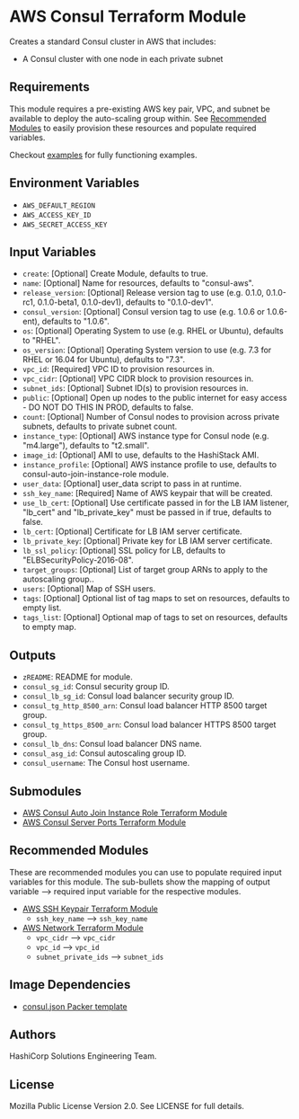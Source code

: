 # AWS Consul Terraform Module

Creates a standard Consul cluster in AWS that includes:

- A Consul cluster with one node in each private subnet

## Requirements

This module requires a pre-existing AWS key pair, VPC, and subnet be available to deploy the auto-scaling group within. See [Recommended Modules](#recommended-modules) to easily provision these resources and populate required variables.

Checkout [examples](./examples) for fully functioning examples.

## Environment Variables

- `AWS_DEFAULT_REGION`
- `AWS_ACCESS_KEY_ID`
- `AWS_SECRET_ACCESS_KEY`

## Input Variables

- `create`: [Optional] Create Module, defaults to true.
- `name`: [Optional] Name for resources, defaults to "consul-aws".
- `release_version`: [Optional] Release version tag to use (e.g. 0.1.0, 0.1.0-rc1, 0.1.0-beta1, 0.1.0-dev1), defaults to "0.1.0-dev1".
- `consul_version`: [Optional] Consul version tag to use (e.g. 1.0.6 or 1.0.6-ent), defaults to "1.0.6".
- `os`: [Optional] Operating System to use (e.g. RHEL or Ubuntu), defaults to "RHEL".
- `os_version`: [Optional] Operating System version to use (e.g. 7.3 for RHEL or 16.04 for Ubuntu), defaults to "7.3".
- `vpc_id`: [Required] VPC ID to provision resources in.
- `vpc_cidr`: [Optional] VPC CIDR block to provision resources in.
- `subnet_ids`: [Optional] Subnet ID(s) to provision resources in.
- `public`: [Optional] Open up nodes to the public internet for easy access - DO NOT DO THIS IN PROD, defaults to false.
- `count`: [Optional] Number of Consul nodes to provision across private subnets, defaults to private subnet count.
- `instance_type`: [Optional] AWS instance type for Consul node (e.g. "m4.large"), defaults to "t2.small".
- `image_id`: [Optional] AMI to use, defaults to the HashiStack AMI.
- `instance_profile`: [Optional] AWS instance profile to use, defaults to consul-auto-join-instance-role module.
- `user_data`: [Optional] user_data script to pass in at runtime.
- `ssh_key_name`: [Required] Name of AWS keypair that will be created.
- `use_lb_cert`: [Optional] Use certificate passed in for the LB IAM listener, "lb_cert" and "lb_private_key" must be passed in if true, defaults to false.
- `lb_cert`: [Optional] Certificate for LB IAM server certificate.
- `lb_private_key`: [Optional] Private key for LB IAM server certificate.
- `lb_ssl_policy`: [Optional] SSL policy for LB, defaults to "ELBSecurityPolicy-2016-08".
- `target_groups`: [Optional] List of target group ARNs to apply to the autoscaling group..
- `users`: [Optional] Map of SSH users.
- `tags`: [Optional] Optional list of tag maps to set on resources, defaults to empty list.
- `tags_list`: [Optional] Optional map of tags to set on resources, defaults to empty map.

## Outputs

- `zREADME`: README for module.
- `consul_sg_id`: Consul security group ID.
- `consul_lb_sg_id`: Consul load balancer security group ID.
- `consul_tg_http_8500_arn`: Consul load balancer HTTP 8500 target group.
- `consul_tg_https_8500_arn`: Consul load balancer HTTPS 8500 target group.
- `consul_lb_dns`: Consul load balancer DNS name.
- `consul_asg_id`: Consul autoscaling group ID.
- `consul_username`: The Consul host username.

## Submodules

- [AWS Consul Auto Join Instance Role Terraform Module](https://github.com/hashicorp-modules/consul-auto-join-instance-role)
- [AWS Consul Server Ports Terraform Module](https://github.com/hashicorp-modules/consul-server-ports-aws)

## Recommended Modules

These are recommended modules you can use to populate required input variables for this module. The sub-bullets show the mapping of output variable --> required input variable for the respective modules.

- [AWS SSH Keypair Terraform Module](https://github.com/hashicorp-modules/ssh-keypair-aws)
  - `ssh_key_name` --> `ssh_key_name`
- [AWS Network Terraform Module](https://github.com/hashicorp-modules/network-aws/)
  - `vpc_cidr` --> `vpc_cidr`
  - `vpc_id` --> `vpc_id`
  - `subnet_private_ids` --> `subnet_ids`

## Image Dependencies

- [consul.json Packer template](https://github.com/hashicorp/guides-configuration/blob/master/consul/consul.json)

## Authors

HashiCorp Solutions Engineering Team.

## License

Mozilla Public License Version 2.0. See LICENSE for full details.
